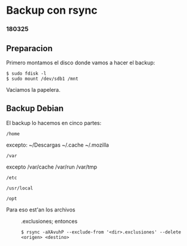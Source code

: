 # Backup con rsync
### 180325

## Preparacion

Primero montamos el disco donde vamos a hacer el backup:
```
$ sudo fdisk -l
$ sudo mount /dev/sdb1 /mnt
```

Vaciamos la papelera.

## Backup Debian

El backup lo hacemos en cinco partes:

	/home
excepto:
	~/Descargas
	~/.cache
	~/.mozilla

	/var
excepto
	/var/cache
	/var/run
	/var/tmp

	/etc

	/usr/local

	/opt

Para eso est'an los archivos <dir>.exclusiones; entonces
```
$ rsync -aXAvuhP --exclude-from '<dir>.exclusiones' --delete <origen> <destino>
```

